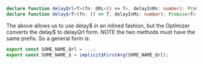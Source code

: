 ```ts
declare function delayQrl<T>(fn: QRL<() => T>, delayInMs: number): Promise<T>;
declare function delay$<T>(fn: () => T, delayInMs: number): Promise<T>;
```

The above allows us to use delay$ in an inlined fashion, but the Optimizer converts the delay$ to delayQrl form.
NOTE the two methods must have the same prefix. So a general form is:

```ts
export const SOME_NAME_Qrl = ...;
export const SOME_NAME_$ = implicit$FirstArg(SOME_NAME_Qrl);
```
